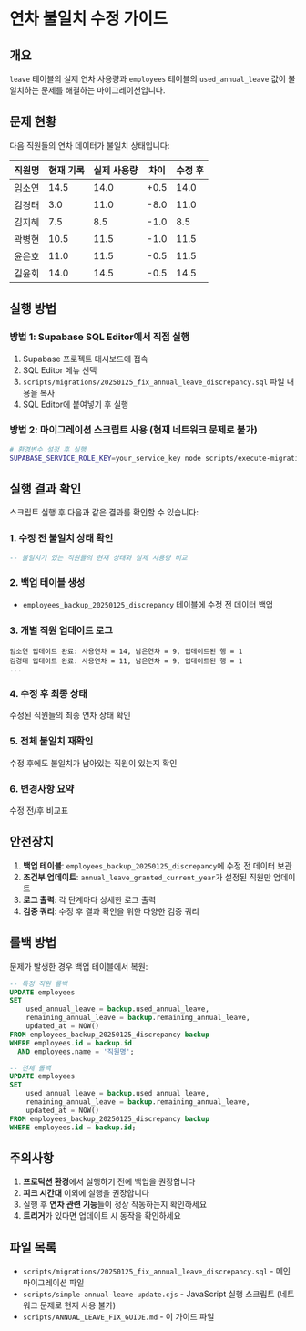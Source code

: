 # 연차 불일치 수정 가이드

## 개요

`leave` 테이블의 실제 연차 사용량과 `employees` 테이블의 `used_annual_leave` 값이 불일치하는 문제를 해결하는 마이그레이션입니다.

## 문제 현황

다음 직원들의 연차 데이터가 불일치 상태입니다:

| 직원명 | 현재 기록 | 실제 사용량 | 차이 | 수정 후 |
|--------|-----------|-------------|------|---------|
| 임소연 | 14.5 | 14.0 | +0.5 | 14.0 |
| 김경태 | 3.0 | 11.0 | -8.0 | 11.0 |
| 김지혜 | 7.5 | 8.5 | -1.0 | 8.5 |
| 곽병현 | 10.5 | 11.5 | -1.0 | 11.5 |
| 윤은호 | 11.0 | 11.5 | -0.5 | 11.5 |
| 김윤회 | 14.0 | 14.5 | -0.5 | 14.5 |

## 실행 방법

### 방법 1: Supabase SQL Editor에서 직접 실행

1. Supabase 프로젝트 대시보드에 접속
2. SQL Editor 메뉴 선택
3. `scripts/migrations/20250125_fix_annual_leave_discrepancy.sql` 파일 내용을 복사
4. SQL Editor에 붙여넣기 후 실행

### 방법 2: 마이그레이션 스크립트 사용 (현재 네트워크 문제로 불가)

```bash
# 환경변수 설정 후 실행
SUPABASE_SERVICE_ROLE_KEY=your_service_key node scripts/execute-migration.js scripts/migrations/20250125_fix_annual_leave_discrepancy.sql
```

## 실행 결과 확인

스크립트 실행 후 다음과 같은 결과를 확인할 수 있습니다:

### 1. 수정 전 불일치 상태 확인
```sql
-- 불일치가 있는 직원들의 현재 상태와 실제 사용량 비교
```

### 2. 백업 테이블 생성
- `employees_backup_20250125_discrepancy` 테이블에 수정 전 데이터 백업

### 3. 개별 직원 업데이트 로그
```
임소연 업데이트 완료: 사용연차 = 14, 남은연차 = 9, 업데이트된 행 = 1
김경태 업데이트 완료: 사용연차 = 11, 남은연차 = 9, 업데이트된 행 = 1
...
```

### 4. 수정 후 최종 상태
수정된 직원들의 최종 연차 상태 확인

### 5. 전체 불일치 재확인
수정 후에도 불일치가 남아있는 직원이 있는지 확인

### 6. 변경사항 요약
수정 전/후 비교표

## 안전장치

1. **백업 테이블**: `employees_backup_20250125_discrepancy`에 수정 전 데이터 보관
2. **조건부 업데이트**: `annual_leave_granted_current_year`가 설정된 직원만 업데이트
3. **로그 출력**: 각 단계마다 상세한 로그 출력
4. **검증 쿼리**: 수정 후 결과 확인을 위한 다양한 검증 쿼리

## 롤백 방법

문제가 발생한 경우 백업 테이블에서 복원:

```sql
-- 특정 직원 롤백
UPDATE employees 
SET 
    used_annual_leave = backup.used_annual_leave,
    remaining_annual_leave = backup.remaining_annual_leave,
    updated_at = NOW()
FROM employees_backup_20250125_discrepancy backup
WHERE employees.id = backup.id 
  AND employees.name = '직원명';

-- 전체 롤백
UPDATE employees 
SET 
    used_annual_leave = backup.used_annual_leave,
    remaining_annual_leave = backup.remaining_annual_leave,
    updated_at = NOW()
FROM employees_backup_20250125_discrepancy backup
WHERE employees.id = backup.id;
```

## 주의사항

1. **프로덕션 환경**에서 실행하기 전에 백업을 권장합니다
2. **피크 시간대** 이외에 실행을 권장합니다
3. 실행 후 **연차 관련 기능**들이 정상 작동하는지 확인하세요
4. **트리거**가 있다면 업데이트 시 동작을 확인하세요

## 파일 목록

- `scripts/migrations/20250125_fix_annual_leave_discrepancy.sql` - 메인 마이그레이션 파일
- `scripts/simple-annual-leave-update.cjs` - JavaScript 실행 스크립트 (네트워크 문제로 현재 사용 불가)
- `scripts/ANNUAL_LEAVE_FIX_GUIDE.md` - 이 가이드 파일